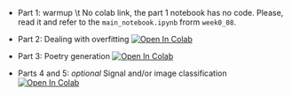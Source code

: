 * Part 1: warmup
\t No colab link, the part 1 notebook has no code. Please, read it and refer to the `main_notebook.ipynb` frorm `week0_08`.

* Part 2: Dealing with overfitting [![Open In Colab](https://colab.research.google.com/assets/colab-badge.svg)](https://colab.research.google.com/github/ml-mipt/ml-mipt/blob/basic_s20/homeworks_basic/Lab3_DL/Lab3_DL_part2_overfitting.ipynb)

* Part 3: Poetry generation [![Open In Colab](https://colab.research.google.com/assets/colab-badge.svg)](https://colab.research.google.com/github/ml-mipt/ml-mipt/blob/basic_s20/homeworks_basic/Lab3_DL/Lab3_DL_part3_poetry.ipynb)

* Parts 4 and 5: _optional_ Signal and/or image classification [![Open In Colab](https://colab.research.google.com/assets/colab-badge.svg)](https://colab.research.google.com/github/ml-mipt/ml-mipt/blob/basic_s20/homeworks_basic/Lab3_DL/Lab3_DL_parts_4_and_5_optional.ipynb)
